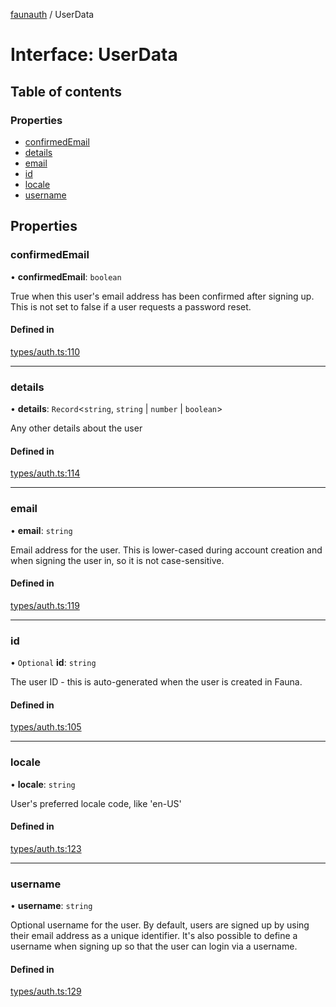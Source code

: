 [faunauth](../index.md) / UserData

# Interface: UserData

## Table of contents

### Properties

- [confirmedEmail](UserData.md#confirmedemail)
- [details](UserData.md#details)
- [email](UserData.md#email)
- [id](UserData.md#id)
- [locale](UserData.md#locale)
- [username](UserData.md#username)

## Properties

### confirmedEmail

• **confirmedEmail**: `boolean`

True when this user's email address has been confirmed after signing up. This is not set to
false if a user requests a password reset.

#### Defined in

[types/auth.ts:110](https://github.com/alexnitta/faunauth/blob/0b7b1e9/src/types/auth.ts#L110)

___

### details

• **details**: `Record`<`string`, `string` \| `number` \| `boolean`\>

Any other details about the user

#### Defined in

[types/auth.ts:114](https://github.com/alexnitta/faunauth/blob/0b7b1e9/src/types/auth.ts#L114)

___

### email

• **email**: `string`

Email address for the user. This is lower-cased during account creation and when signing the
user in, so it is not case-sensitive.

#### Defined in

[types/auth.ts:119](https://github.com/alexnitta/faunauth/blob/0b7b1e9/src/types/auth.ts#L119)

___

### id

• `Optional` **id**: `string`

The user ID - this is auto-generated when the user is created in Fauna.

#### Defined in

[types/auth.ts:105](https://github.com/alexnitta/faunauth/blob/0b7b1e9/src/types/auth.ts#L105)

___

### locale

• **locale**: `string`

User's preferred locale code, like 'en-US'

#### Defined in

[types/auth.ts:123](https://github.com/alexnitta/faunauth/blob/0b7b1e9/src/types/auth.ts#L123)

___

### username

• **username**: `string`

Optional username for the user. By default, users are signed up by using their email address
as a unique identifier. It's also possible to define a username when signing up so that the
user can login via a username.

#### Defined in

[types/auth.ts:129](https://github.com/alexnitta/faunauth/blob/0b7b1e9/src/types/auth.ts#L129)
